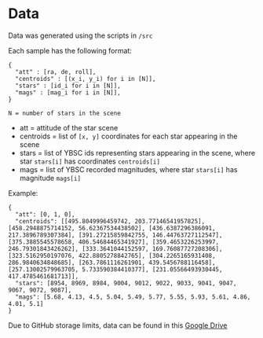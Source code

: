 # Data

Data was generated using the scripts in `/src`

Each sample has the following format:
```
{
  "att" : [ra, de, roll],
  "centroids" : [(x_i, y_i) for i in [N]],
  "stars" : [id_i for i in [N]],
  "mags" : [mag_i for i in [N]],
}

N = number of stars in the scene
```
- att = attitude of the star scene
- centroids = list of `[x, y]` coordinates for each star appearing in the scene
- stars = list of YBSC ids representing stars appearing in the scene, where star `stars[i]` has coordinates `centroids[i]`
- mags = list of YBSC recorded magnitudes, where star `stars[i]` has magnitude `mags[i]`

Example:
```
{
  "att": [0, 1, 0],
  "centroids": [[495.8049996459742, 203.77146541957825], [458.2948875714152, 56.62367534438502], [436.6387296386091, 217.3896789307384], [391.27215859842755, 146.44763727112547], [375.3885545578658, 406.54684465341927], [359.4653226253997, 246.79301843426262], [333.3641044152597, 169.76087727208306], [323.5162950197076, 422.8805278842765], [304.2265165931408, 286.9840634848685], [263.7861116261901, 439.5456788116458], [257.13002579963705, 5.733590384410377], [231.05566493930445, 417.4785461681713]],
  "stars": [8954, 8969, 8984, 9004, 9012, 9022, 9033, 9041, 9047, 9067, 9072, 9087],
  "mags": [5.68, 4.13, 4.5, 5.04, 5.49, 5.77, 5.55, 5.93, 5.61, 4.86, 4.01, 5.1]
}
```


Due to GitHub storage limits, data can be found in this [Google Drive](https://drive.google.com/drive/folders/15cAWefx6grDIfZjXOpS9bWfITwqcEcq0?usp=drive_link)